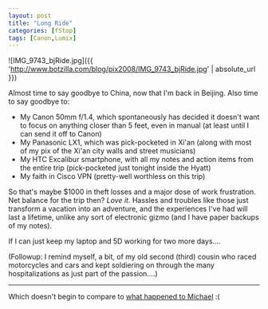 ```yaml
---
layout: post
title: "Long Ride"
categories: [fStop]
tags: [Canon,Lumix]
---
```



![IMG_9743_bjRide.jpg]({{ 'http://www.botzilla.com/blog/pix2008/IMG_9743_bjRide.jpg' | absolute_url }})


Almost time to say goodbye to China, now that I'm back in Beijing. Also time to say goodbye to:<ul><li>My Canon 50mm f/1.4, which spontaneously has decided it doesn't want to focus on anything closer than 5 feet, even in manual (at least until I can send it off to Canon)</li><li>My Panasonic LX1, which was pick-pocketed in Xi'an (along with most of my pix of the Xi'an city walls and street musicians)</li><li>My HTC Excalibur smartphone, with all my notes and action items from the entire trip (pick-pocketed just tonight inside the Hyatt)</li><li>My faith in Cisco VPN (pretty-well worthless on this trip)</li></ul>So that's maybe $1000 in theft losses and a major dose of work frustration. Net balance for the trip then? <i>Love it.</i> Hassles and troubles like those just transform a vacation into an adventure, and the experiences I've had will last a lifetime, unlike any sort of electronic gizmo (and I have paper backups of my notes).

If  I can just keep my laptop and 5D working for two more days....

(Followup: I remind myself, a bit, of my old second (third) cousin who raced motorcycles and cars and kept soldiering on through the many hospitalizations as just part of the passion....)

<hr>

Which doesn't begin to compare to <a href="http://2point8.whileseated.org/2008/01/07/robbed/">what happened to Michael</a> :(



